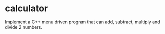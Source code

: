 # calculator
Implement a C++ menu driven program that can add, subtract, multiply and divide 2 numbers.

